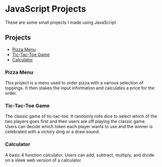 # JavaScript Projects

These are some small projects I made using JavaScript
## Projects

* [Pizza Menu](https://github.com/nicktheperkins/JavaScript-Projects/tree/main/Pizza_Project)
* [Tic-Tac-Toe Game](https://github.com/nicktheperkins/JavaScript-Projects/tree/main/TicTacToe)
* [Calculator](https://github.com/nicktheperkins/JavaScript-Projects/tree/main/todo_app)


### Pizza Menu
This project is a menu used to order pizza with a various selection of toppings. It then stakes the input information and calculates a price for the order.

### Tic-Tac-Toe Game
The classic game of tic-tac-toe. It randomly rolls dice to select which of the two players goes first and then users are off playing the classic game. Users can decide which token each player wants to use and the winner is celebrated with a victory ding or a draw sound.

### Calculator
A basic 4 function calculator. Users can add, subtract, multiply, and divide on a sleek web version of a calculator.
